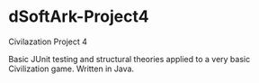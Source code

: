 dSoftArk-Project4
=================

Civilazation Project 4

Basic JUnit testing and structural theories applied to a very basic Civilization game.
Written in Java.
